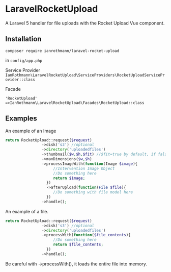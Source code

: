 # LaravelRocketUpload
A Laravel 5 handler for file uploads with the Rocket Upload Vue component.

## Installation

`composer require ianrothmann/laravel-rocket-upload`

in `config/app.php`

Service Provider
` IanRothmann\LaravelRocketUpload\ServiceProviders\RocketUploadServiceProvider::class`

Facade

`'RocketUpload' =>IanRothmann\LaravelRocketUpload\Facades\RocketUpload::class`

## Examples
An example of an Image
```php
return RocketUpload::request($request)
                ->disk('s3') //optional
                ->directory('uploadedfiles')
                ->thumbnail($w,$h,$fit) //$fit=true by default, if false it will resize the picture and not cut off
                ->maxDimensions($w,$h)
                ->processImageWith(function(Image $image){
                     //Intervention Image Object
                     //Do something here
                     return $image;
                  })
                  ->afterUpload(function(File $file){
                     //Do something with file model here
                  })
                ->handle();

```


An example of a file.

```php
return RocketUpload::request($request)
                ->disk('s3') //optional
                ->directory('uploadedfiles')
                ->processWith(function($file_contents){
                     //Do something here
                     return $file_contents;
                  })
                ->handle();

```

Be careful with ->processWith(), it loads the entire file into memory.
